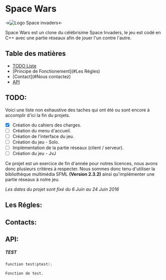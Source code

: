# Space Wars
->![Logo Space invaders](http://www.kirikoo.net/images/14Anonyme-20160607-115428.png)<-

Space Wars est un clone du célébrisime Space Invaders, le jeu est codé en C++ avec une partie réseaux afin de jouer l'un contre l'autre.

## Table des matières
- [TODO Liste](#TODO)
- [Principe de Fonctionement](#Les Régles)
- [Contact](#Nous contactez)
- [API](#API)



## TODO:

Voici une liste non exhaustive des taches qui ont été ou sont encore à accomplir d'ici la fin du projets.

- [x] Création du cahiers des charges.
- [ ] Création du menu d'accueil.
- [ ] Création de l'interface du jeu.
- [ ] Création du jeu - Solo.
- [ ] Implémentation de la partie réseaux (client / serveur).
- [ ] Création du jeu - JvJ

Ce projet est un exercice de fin d'année pour notres licences, nous avons donc plusieurs critères à respecter. Nous sommes donc tenu d'utiliser la bibliothèque multimédia SFML **(Version 2.3.2)** ainsi qu'implémenter une partie réseaux à notre jeu.

*Les dates du projet sont fixé du 6 Juin au 24 Juin 2016* 

## Les Régles:

## Contacts:

## API: 


##### TEST
```cpp
function test(ptest);
```
	Fonction de test.

